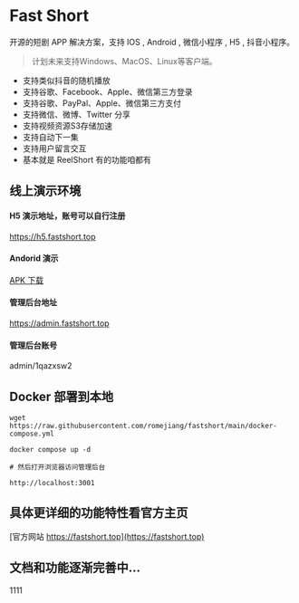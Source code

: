 # Fast Short

开源的短剧 APP 解决方案，支持 IOS , Android , 微信小程序 , H5 , 抖音小程序。

> 计划未来支持Windows、MacOS、Linux等客户端。

* 支持类似抖音的随机播放
* 支持谷歌、Facebook、Apple、微信第三方登录
* 支持谷歌、PayPal、Apple、微信第三方支付
* 支持微信、微博、Twitter 分享
* 支持视频资源S3存储加速
* 支持自动下一集
* 支持用户留言交互
* 基本就是 ReelShort 有的功能咱都有


## 线上演示环境

#### H5 演示地址，账号可以自行注册

https://h5.fastshort.top

#### Andorid 演示
[APK 下载](https://github.com/romejiang/fastshort/releases/download/v0.1.0-alpha/__UNI__961D650__20231220070657.apk)

#### 管理后台地址

https://admin.fastshort.top

#### 管理后台账号

admin/1qazxsw2


## Docker 部署到本地

```shell
wget https://raw.githubusercontent.com/romejiang/fastshort/main/docker-compose.yml

docker compose up -d

# 然后打开浏览器访问管理后台

http://localhost:3001

```


## 具体更详细的功能特性看官方主页

[官方网站 https://fastshort.top](https://fastshort.top)

## 文档和功能逐渐完善中...

1111
